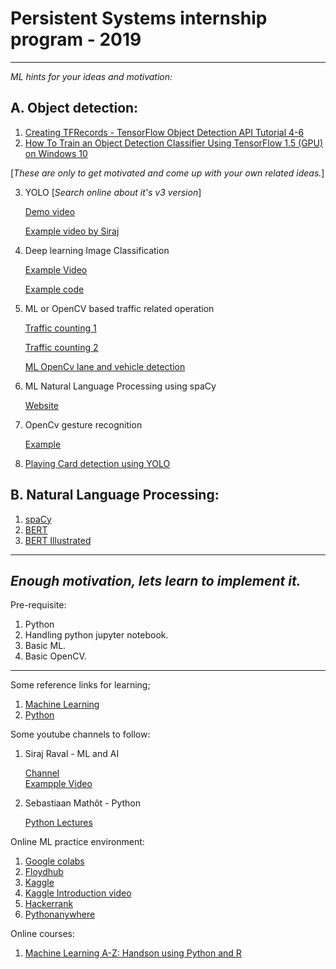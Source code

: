 # Persistent Systems internship program - 2019
-----


_ML hints for your ideas and motivation:_

## A. Object detection:
1. [Creating TFRecords - TensorFlow Object Detection API Tutorial 4-6](https://www.youtube.com/watch?v=kq2Gjv_pPe8)
2. [How To Train an Object Detection Classifier Using TensorFlow 1.5 (GPU) on Windows 10](https://www.youtube.com/watch?v=Rgpfk6eYxJA)


[_These are only to get motivated and come up with your own related ideas._]

3. YOLO [_Search online about it's v3 version_]

    [Demo video](https://www.youtube.com/watch?v=BNHJRRUKMa4)
    
    [Example video by Siraj](https://www.youtube.com/watch?v=4eIBisqx9_g)
4. Deep learning Image Classification

    [Example Video](https://www.youtube.com/watch?v=cAICT4Al5Ow)
    
    [Example code](https://becominghuman.ai/building-an-image-classifier-using-deep-learning-in-python-totally-from-a-beginners-perspective-be8dbaf22dd8)
    
5. ML or OpenCV based traffic related operation

    [Traffic counting 1](https://www.youtube.com/watch?v=z1Cvn3_4yGo)
    
    [Traffic counting 2](https://www.youtube.com/watch?v=O0aZygGcGZE)
    
    [ML OpenCv lane and vehicle detection](https://www.youtube.com/watch?v=pQuUW3Jp8ic)
    
6. ML Natural Language Processing using spaCy

    [Website](https://spacy.io/usage/linguistic-features)
7. OpenCv gesture recognition
 
    [Example](https://www.youtube.com/watch?v=v-XcmsYlzjA)

8. [Playing Card detection using YOLO](https://www.youtube.com/watch?v=pnntrewH0xg)

## B. Natural Language Processing:
1. [spaCy](https://spacy.io)
2. [BERT](https://towardsdatascience.com/bert-in-keras-with-tensorflow-hub-76bcbc9417b)
3. [BERT Illustrated](https://jalammar.github.io/illustrated-bert/)

----

## _Enough motivation, lets learn to implement it._

Pre-requisite:
1. Python
2. Handling python jupyter notebook.
3. Basic ML.
4. Basic OpenCV.

----

Some reference links for learning;

1. [Machine Learning](https://www.kaggle.com/learn/machine-learning)
2. [Python](https://www.kaggle.com/learn/python)

Some youtube channels to follow:
1. Siraj Raval - ML and AI

    [Channel](https://www.youtube.com/channel/UCWN3xxRkmTPmbKwht9FuE5A)    
    [Exampple Video](https://www.youtube.com/watch?v=2FOXR16mLow&list=PL2-dafEMk2A4ut2pyv0fSIXqOzXtBGkLj)

2. Sebastiaan Mathôt - Python

    [Python Lectures](https://www.youtube.com/watch?v=rytP_vIjzeE&list=PLR-r0edywujd8D-R2Kue1C_wYEK_4Ii71&index=16)
    
Online ML practice environment:
1. [Google colabs](https://colab.research.google.com/)
2. [Floydhub](https://floydhub.com)
3. [Kaggle](https://www.kaggle.com/kernels)
4. [Kaggle Introduction video](https://www.youtube.com/watch?v=FloMHMOU5Bs)
5. [Hackerrank](https://www.hackerrank.com/)
6. [Pythonanywhere](https://www.pythonanywhere.com/)

Online courses:
1. [Machine Learning A-Z: Handson using Python and R](https://www.udemy.com/share/100034B0sYd19VRXo=/)
